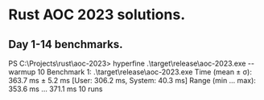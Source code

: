 # Rust AOC 2023 solutions.

## Day 1-14 benchmarks.
PS C:\Projects\rust\aoc-2023> hyperfine .\target\release\aoc-2023.exe --warmup 10
Benchmark 1: .\target\release\aoc-2023.exe
  Time (mean ± σ):     363.7 ms ±   5.2 ms    [User: 306.2 ms, System: 40.3 ms]
  Range (min … max):   353.6 ms … 371.1 ms    10 runs

